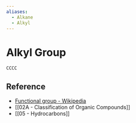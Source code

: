 ```yaml
---
aliases:
  - Alkane
  - Alkyl
---
```


# Alkyl Group

```smiles
CCCC
```

## Reference

- [Functional group - Wikipedia](https://en.wikipedia.org/wiki/Functional_group)
- [[02A - Classification of Organic Compounds]]
- [[05 - Hydrocarbons]]
